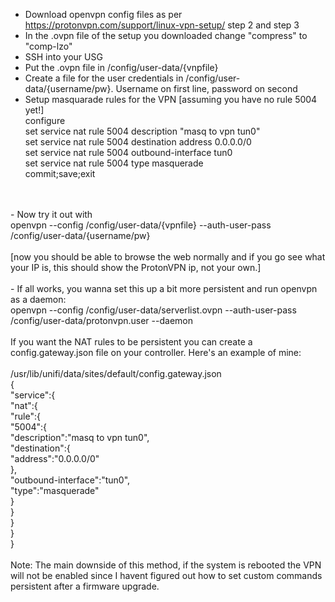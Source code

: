 - Download openvpn config files as per https://protonvpn.com/support/linux-vpn-setup/ step 2 and step 3
- In the .ovpn file of the setup you downloaded change "compress" to "comp-lzo"
- SSH into your USG
- Put the .ovpn file in /config/user-data/{vnpfile}
- Create a file for the user credentials in /config/user-data/{username/pw}. Username on first line, password on second
- Setup masquarade rules for the VPN
 [assuming you have no rule 5004 yet!]<br/>
configure<br/>
set service nat rule 5004 description "masq to vpn tun0"<br/>
set service nat rule 5004 destination address 0.0.0.0/0<br/>
set service nat rule 5004 outbound-interface tun0<br/>
set service nat rule 5004 type masquerade<br/>
commit;save;exit<br/>
<br/>
<br/>
- Now try it out with<br/>
openvpn --config /config/user-data/{vpnfile} --auth-user-pass /config/user-data/{username/pw}<br/>
<br/>
[now you should be able to browse the web normally and if you go see what your IP is, this should show the ProtonVPN ip, not your own.]<br/>
<br/>
- If all works, you wanna set this up a bit more persistent and run openvpn as a daemon:<br/>
openvpn --config /config/user-data/serverlist.ovpn --auth-user-pass /config/user-data/protonvpn.user --daemon<br/>
<br/>
If you want the NAT rules to be persistent you can create a config.gateway.json file on your controller. Here's an example of mine:<br/>
<br/>
/usr/lib/unifi/data/sites/default/config.gateway.json<br/>
{<br/>
   "service":{<br/>
      "nat":{<br/>
         "rule":{<br/>
            "5004":{<br/>
               "description":"masq to vpn tun0",<br/>
               "destination":{<br/>
                  "address":"0.0.0.0/0"<br/>
               },<br/>
               "outbound-interface":"tun0",<br/>
               "type":"masquerade"<br/>
            }<br/>
         }<br/>
      }<br/>
   }<br/>
}<br/>
<br/>
Note: The main downside of this method, if the system is rebooted the VPN will not be enabled since I havent figured out how to set custom commands persistent after a firmware upgrade.

